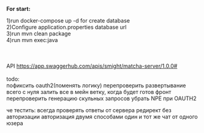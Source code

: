 <b>For start:</b><br>

1)run docker-compose up -d for create database <br>
2)Configure application.properties database url <br>
3)run mvn clean package <br>
4)run mvn exec:java <br>
<br><br><br>
API https://app.swaggerhub.com/apis/smight/matcha-server/1.0.0#<br>
<br>
todo:<br>
пофиксить oauth2(поменять логику)
перепроверить развертывание всего с нуля
залить все в мейн ветку, когда будет готов фронт
перепроверить генерацию скульных запросов
убрать NPE при OAUTH2


че тестить:
всегда проверять ответы от сервера
редирект без авторизации
авторизация двумя способами
один и тот же чат от одного юзера


